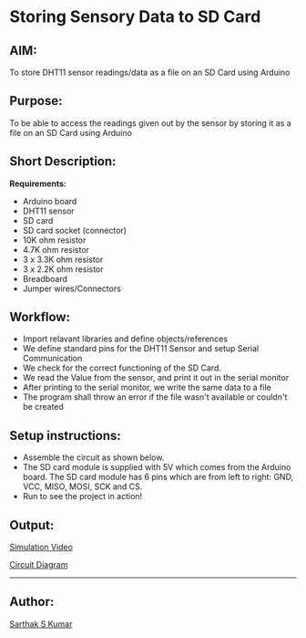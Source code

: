 # Storing Sensory Data to SD Card

## AIM:

To store DHT11 sensor readings/data as a file on an SD Card using Arduino

## Purpose:

To be able to access the readings given out by the sensor by storing it as a file on an SD Card using Arduino

## Short Description:

**Requirements:**

- Arduino board
- DHT11 sensor
- SD card
- SD card socket (connector)
- 10K ohm resistor
- 4.7K ohm resistor
- 3 x 3.3K ohm resistor
- 3 x 2.2K ohm resistor
- Breadboard
- Jumper wires/Connectors

## Workflow:

- Import relavant libraries and define objects/references
- We define standard pins for the DHT11 Sensor and setup Serial Communication
- We check for the correct functioning of the SD Card.
- We read the Value from the sensor, and print it out in the serial monitor
- After printing to the serial monitor, we write the same data to a file
- The program shall throw an error if the file wasn't available or couldn't be created

## Setup instructions:

- Assemble the circuit as shown below.
- The SD card module is supplied with 5V which comes from the Arduino board. The SD card module has 6 pins which are from left to right: GND, VCC, MISO, MOSI, SCK and CS.
- Run to see the project in action!

## Output:

[Simulation Video](https://github.com/SarthakSKumar/IoT-Spot/blob/feature/Arduino/Storing%20Sensory%20Data%20to%20SD%20Card/Images/Storing_Sensory_Data_to_SD_Card_Simulation.mp4)

[Circuit Diagram](https://github.com/SarthakSKumar/IoT-Spot/blob/main/Arduino/Storing%20Sensory%20Data%20to%20SD%20Card/Images/Circuit%20Diagram.png)

---

## Author:

[Sarthak S Kumar](https://github.com/SarthakSKumar)
